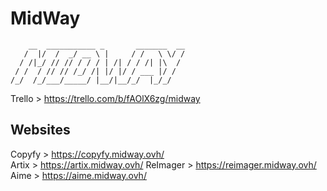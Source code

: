 # MidWay
```
    __  ___________ _       _______  __
   /  |/  /  _/ __ \ |     / /   \ \/ /
  / /|_/ // // / / / | /| / / /| |\  / 
 / /  / // // /_/ /| |/ |/ / ___ |/ /  
/_/  /_/___/_____/ |__/|__/_/  |_/_/
```
                                       
Trello > https://trello.com/b/fAOlX6zg/midway
## Websites
Copyfy > https://copyfy.midway.ovh/<br>
Artix > https://artix.midway.ovh/
ReImager > https://reimager.midway.ovh/
Aime > https://aime.midway.ovh/
